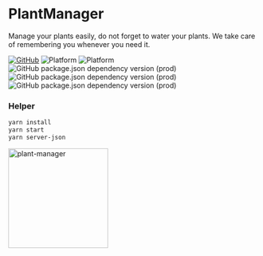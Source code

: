# PlantManager

Manage your plants easily, do not forget to water your plants. We take care of remembering you whenever you need it.

[![GitHub](https://img.shields.io/github/license/gabrielleles18/plant-manager)](https://github.com/gabrielleles18/plant-manager/blob/main/LICENSE)
![Platform](http://img.shields.io/badge/platform-android-green.svg?style=flat)
![Platform](http://img.shields.io/badge/platform-ios-green.svg?style=flat)
![GitHub package.json dependency version (prod)](https://img.shields.io/github/package-json/dependency-version/gabrielleles18/plant-manager/expo)
![GitHub package.json dependency version (prod)](https://img.shields.io/github/package-json/dependency-version/gabrielleles18/plant-manager/react)
![GitHub package.json dependency version (prod)](https://img.shields.io/github/package-json/dependency-version/gabrielleles18/plant-manager/axios)

### Helper

```bash  
yarn install 
yarn start
yarn server-json
```

<a href="https://drive.google.com/uc?export=view&id=1FnrXpXc5THIpH_UEtzP17ULjXOqSfzpl"><img src="https://drive.google.com/uc?export=view&id=1FnrXpXc5THIpH_UEtzP17ULjXOqSfzpl" style="width: 200px; max-width: 200px; height: auto" title="plant-manager" />
